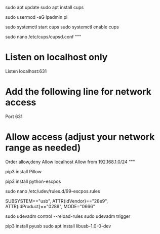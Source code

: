 sudo apt update
sudo apt install cups

sudo usermod -aG lpadmin pi

sudo systemctl start cups
sudo systemctl enable cups

sudo nano /etc/cups/cupsd.conf
"""
# Listen on localhost only
Listen localhost:631
# Add the following line for network access
Port 631

# Allow access (adjust your network range as needed)
<Location />
  Order allow,deny
  Allow localhost
  Allow from 192.168.1.0/24
</Location>
"""

pip3 install Pillow

pip3 install python-escpos

sudo nano /etc/udev/rules.d/99-escpos.rules

SUBSYSTEM=="usb", ATTR{idVendor}=="28e9", ATTR{idProduct}=="0289", MODE="0666"

sudo udevadm control --reload-rules
sudo udevadm trigger


pip3 install pyusb
sudo apt install libusb-1.0-0-dev